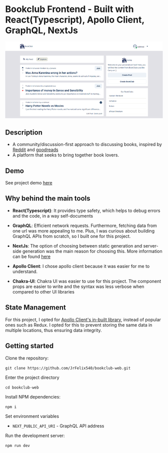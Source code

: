 # Bookclub Frontend - Built with React(Typescript), Apollo Client, GraphQL, NextJs

![Home page screenshot](/public/screenshot-home.png)

## Description

- A community/discussion-first approach to discussing books, inspired by [Reddit](http://reddit.com/) and [goodreads](https://www.goodreads.com/)
- A platform that seeks to bring together book lovers.

## Demo

See project demo [here](https://bookclub-web.vercel.app/)

## Why behind the main tools

- **React(Typescript)**: It provides type safety, which helps to debug errors and the code, in a way self-documents

- **GraphQL**: Efficient network requests. Furthermore, fetching data from one url was more appealing to me. Plus, I was curious about building GraphQL APIs from scratch, so I built one for this project.

- **NextJs**: The option of choosing between static generation and server-side generation was the main reason for choosing this. More information can be found [here](https://vercel.com/blog/nextjs-server-side-rendering-vs-static-generation)

- **Apollo Client**: I chose apollo client because it was easier for me to understand.

- **Chakra-UI**: Chakra UI was easier to use for this project. The component props are easier to write and the syntax was less verbose when compared to other UI libraries

## State Management

For this project, I opted for [Apollo Client's in-built library](https://www.apollographql.com/docs/react/local-state/local-state-management/), instead of popular ones such as Redux. I opted for this to prevent storing the same data in multiple locations, thus ensuring data integrity.

## Getting started

Clone the repository:

`git clone https://github.com/JrFelix540/bookclub-web.git`

Enter the project directory

`cd bookclub-web`

Install NPM dependencies:

`npm i`

Set environment variables

- `NEXT_PUBLIC_API_URI` - GraphQL API address

Run the development server:

`npm run dev`
